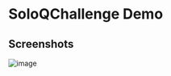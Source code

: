 # SoloQChallenge Demo

## Screenshots
![image](https://github.com/ahmedrangel/soloqchallenge/assets/50090595/3760dca3-7844-4448-aa09-362035c2bd6a)
